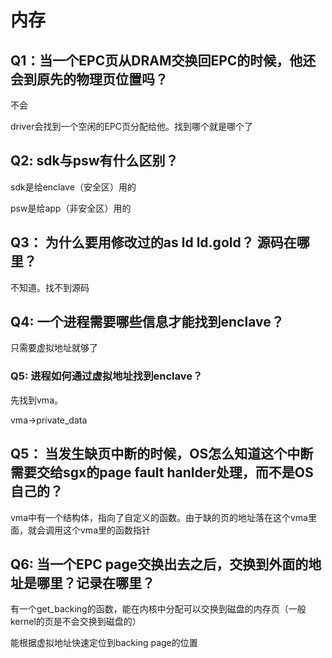 # 内存

## Q1：当一个EPC页从DRAM交换回EPC的时候，他还会到原先的物理页位置吗？

不会

driver会找到一个空闲的EPC页分配给他。找到哪个就是哪个了



## Q2: sdk与psw有什么区别？

sdk是给enclave（安全区）用的

psw是给app（非安全区）用的



## Q3： 为什么要用修改过的as ld ld.gold？ 源码在哪里？

不知道。找不到源码



## Q4: 一个进程需要哪些信息才能找到enclave？

只需要虚拟地址就够了

 ### Q5: 进程如何通过虚拟地址找到enclave？

先找到vma。

vma->private_data 



## Q5： 当发生缺页中断的时候，OS怎么知道这个中断需要交给sgx的page fault hanlder处理，而不是OS自己的？

vma中有一个结构体，指向了自定义的函数。由于缺的页的地址落在这个vma里面，就会调用这个vma里的函数指针



## Q6: 当一个EPC page交换出去之后，交换到外面的地址是哪里？记录在哪里？

有一个get_backing的函数，能在内核中分配可以交换到磁盘的内存页（一般kernel的页是不会交换到磁盘的）

能根据虚拟地址快速定位到backing page的位置